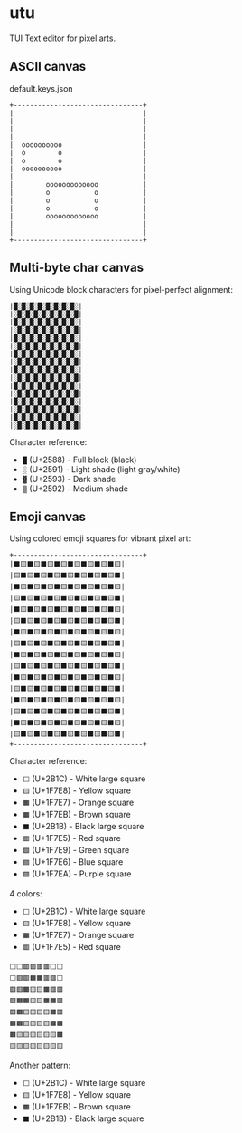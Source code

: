 # utu

TUI Text editor for pixel arts.

ASCII canvas
------------

default.keys.json

```
+--------------------------------+
|                                |
|                                |
|                                |
|                                |
|  oooooooooo                    |
|  o        o                    |
|  o        o                    |
|  oooooooooo                    |
|                                |
|        ooooooooooooo           |
|        o           o           |
|        o           o           |
|        o           o           |
|        ooooooooooooo           |
|                                |
|                                |
+--------------------------------+
```

Multi-byte char canvas
----------------------

Using Unicode block characters for pixel-perfect alignment:

```
|█░█░█░█░█░█░█░█░|
|░█░█░█░█░█░█░█░█|
|█░█░█░█░█░█░█░█░|
|░█░█░█░█░█░█░█░█|
|█░█░█░█░█░█░█░█░|
|░█░█░█░█░█░█░█░█|
|█░█░█░█░█░█░█░█░|
|░█░█░█░█░█░█░█░█|
|█░█░█░█░█░█░█░█░|
|░█░█░█░█░█░█░█░█|
|█░█░█░█░█░█░█░█░|
|░█░█░█░█░█░█░█░█|
|█░█░█░█░█░█░█░█░|
|░█░█░█░█░█░█░█░█|
|█░█░█░█░█░█░█░█░|
|░█░█░█░█░█░█░█░█|
```

Character reference:
- `█` (U+2588) - Full block (black)
- `░` (U+2591) - Light shade (light gray/white)
- `▓` (U+2593) - Dark shade 
- `▒` (U+2592) - Medium shade


Emoji canvas
------------

Using colored emoji squares for vibrant pixel art:

```
+--------------------------------+
|⬛🟨⬛🟨⬛🟨⬛🟨⬛🟨⬛🟨⬛🟨⬛🟨|
|🟨⬛🟨⬛🟨⬛🟨⬛🟨⬛🟨⬛🟨⬛🟨⬛|
|⬛🟨⬛🟨⬛🟨⬛🟨⬛🟨⬛🟨⬛🟨⬛🟨|
|🟨⬛🟨⬛🟨⬛🟨⬛🟨⬛🟨⬛🟨⬛🟨⬛|
|⬛🟨⬛🟨⬛🟨⬛🟨⬛🟨⬛🟨⬛🟨⬛🟨|
|🟨⬛🟨⬛🟨⬛🟨⬛🟨⬛🟨⬛🟨⬛🟨⬛|
|⬛🟨⬛🟨⬛🟨⬛🟨⬛🟨⬛🟨⬛🟨⬛🟨|
|🟨⬛🟨⬛🟨⬛🟨⬛🟨⬛🟨⬛🟨⬛🟨⬛|
|⬛🟨⬛🟨⬛🟨⬛🟨⬛🟨⬛🟨⬛🟨⬛🟨|
|🟨⬛🟨⬛🟨⬛🟨⬛🟨⬛🟨⬛🟨⬛🟨⬛|
|⬛🟨⬛🟨⬛🟨⬛🟨⬛🟨⬛🟨⬛🟨⬛🟨|
|🟨⬛🟨⬛🟨⬛🟨⬛🟨⬛🟨⬛🟨⬛🟨⬛|
|⬛🟨⬛🟨⬛🟨⬛🟨⬛🟨⬛🟨⬛🟨⬛🟨|
|🟨⬛🟨⬛🟨⬛🟨⬛🟨⬛🟨⬛🟨⬛🟨⬛|
|⬛🟨⬛🟨⬛🟨⬛🟨⬛🟨⬛🟨⬛🟨⬛🟨|
|🟨⬛🟨⬛🟨⬛🟨⬛🟨⬛🟨⬛🟨⬛🟨⬛|
+--------------------------------+
```

Character reference:
- `⬜` (U+2B1C) - White large square
- `🟨` (U+1F7E8) - Yellow square
- `🟧` (U+1F7E7) - Orange square
- `🟫` (U+1F7EB) - Brown square
- `⬛` (U+2B1B) - Black large square
- `🟥` (U+1F7E5) - Red square
- `🟩` (U+1F7E9) - Green square
- `🟦` (U+1F7E6) - Blue square
- `🟪` (U+1F7EA) - Purple square

4 colors:
- `⬜` (U+2B1C) - White large square
- `🟨` (U+1F7E8) - Yellow square
- `🟧` (U+1F7E7) - Orange square
- `🟥` (U+1F7E5) - Red square

```
⬜⬜🟥🟥🟥🟥⬜⬜
⬜🟥🟥🟧🟧🟥🟥⬜
🟥🟥🟧🟨🟨🟧🟥🟥
🟥🟧🟧🟨🟨🟧🟧🟥
🟥🟧🟨🟨🟨🟨🟧🟥
🟧🟧🟨🟨🟨🟨🟧🟧
🟧🟨🟨🟨🟨🟨🟨🟧
🟨🟨🟨🟨🟨🟨🟨🟨
```


Another pattern:
- `⬜` (U+2B1C) - White large square
- `🟨` (U+1F7E8) - Yellow square
- `🟫` (U+1F7EB) - Brown square
- `⬛` (U+2B1B) - Black large square
